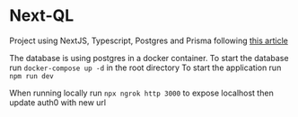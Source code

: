 # Next-QL 

Project using NextJS, Typescript, Postgres and Prisma following [this article](https://prisma.io/blog/fullstack-nextjs-graphql-prisma-oklidw1rhw)

The database is using postgres in a docker container. To start the database run `docker-compose up -d` in the root directory
To start the application run `npm run dev`

When running locally run `npx ngrok http 3000` to expose localhost then update auth0 with new url